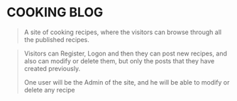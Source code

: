 # COOKING BLOG

> A site of cooking recipes, where the visitors can browse through all the published recipes.

> Visitors can Register, Logon and then they can post new recipes, and also can modify or delete them, but only the posts that they have created previously.
>
> One user will be the Admin of the site, and he will be able to modify or delete any recipe


